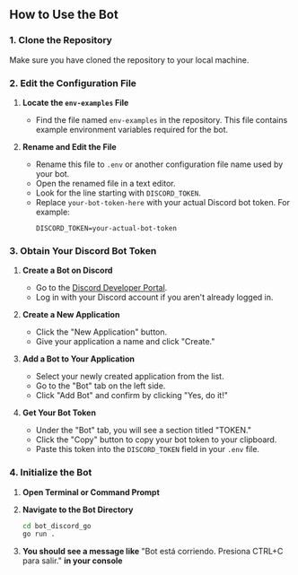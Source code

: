 ## How to Use the Bot

### 1. Clone the Repository

Make sure you have cloned the repository to your local machine.

### 2. Edit the Configuration File

1. **Locate the `env-examples` File**

   - Find the file named `env-examples` in the repository. This file contains example environment variables required for the bot.

2. **Rename and Edit the File**

   - Rename this file to `.env` or another configuration file name used by your bot.
   - Open the renamed file in a text editor.
   - Look for the line starting with `DISCORD_TOKEN`.
   - Replace `your-bot-token-here` with your actual Discord bot token. For example:
     ```env
     DISCORD_TOKEN=your-actual-bot-token
     ```

### 3. Obtain Your Discord Bot Token

1. **Create a Bot on Discord**

   - Go to the [Discord Developer Portal](https://discord.com/developers/applications).
   - Log in with your Discord account if you aren't already logged in.

2. **Create a New Application**

   - Click the "New Application" button.
   - Give your application a name and click "Create."

3. **Add a Bot to Your Application**

   - Select your newly created application from the list.
   - Go to the "Bot" tab on the left side.
   - Click "Add Bot" and confirm by clicking "Yes, do it!"

4. **Get Your Bot Token**

   - Under the "Bot" tab, you will see a section titled "TOKEN."
   - Click the "Copy" button to copy your bot token to your clipboard.
   - Paste this token into the `DISCORD_TOKEN` field in your `.env` file.

### 4. Initialize the Bot

1. **Open Terminal or Command Prompt**

2. **Navigate to the Bot Directory**

   ```bash
   cd bot_discord_go
   go run .
    ```
3. **You should see a message like** "Bot está corriendo. Presiona CTRL+C para salir." **in your console**



